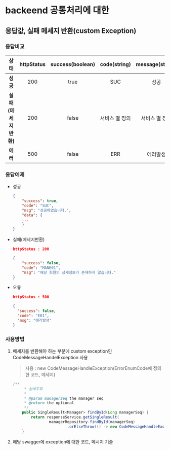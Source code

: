 # backeend 공통처리에 대한 

## 응답값, 실패 메세지 반환(custom Exception)
 
### 응답비교

| 상태 | httpStatus | success(boolean) | code(string) |message(string) |
|:--------:|:--------:|:--------:|:--------:|:--------:|
|**성공** | 200 | true | SUC | 성공 |
|**실패(메세지반환)** | 200 | false | 서비스 별 정의 | 서비스 별 정의 |
|**에러** | 500 | false |ERR | 에러발생 |

### 응답예제
* 성공
    ~~~ json
    {
        "success": true,
        "code": "SUC",
        "msg": "성공하였습니다.",
        "data": {
        ...
        }
    }
    ~~~
    
* 실패(메세지반환)
    ~~~ json
    httpStatus : 200
  
    {
        "success": false,
        "code": "MANE01",
        "msg": "해당 회원의 상세정보가 존재하지 않습니다."
    }
    ~~~
* 오류
    ~~~ json
    httpStatus : 500
    
    {
      "success": false,
      "code": "E01",
      "msg": "에러발생"
    }
    ~~~
    
### 사용방법

1. 메세지를 반환해야 하는 부분에 custom exception인 CodeMessageHandelException 사용

    > 사용 : new CodeMessageHandleException(ErrorEnumCode에 정의한 코드, 메세지)
    ~~~ java
    /**
         * 상세조회
         *
         * @param managerSeq the manager seq
         * @return the optional
         */
        public SingleResult<Manager> findById(Long managerSeq) {
            return responseService.getSingleResult(
                    managerRepository.findById(managerSeq)
                            .orElseThrow(() -> new CodeMessageHandleException(ErrorEnumCode.loginError.LOGE04.toString(), ErrorEnumCode.loginError.LOGE04.getMessage())));
        }
    ~~~

1. 해당 swagger에 exception에 대한 코드, 메시지 기술
